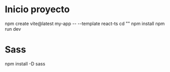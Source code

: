 # Inicio proyecto

npm create vite@latest my-app -- --template react-ts
cd ""
npm install
npm run dev

# Sass

npm install -D sass
